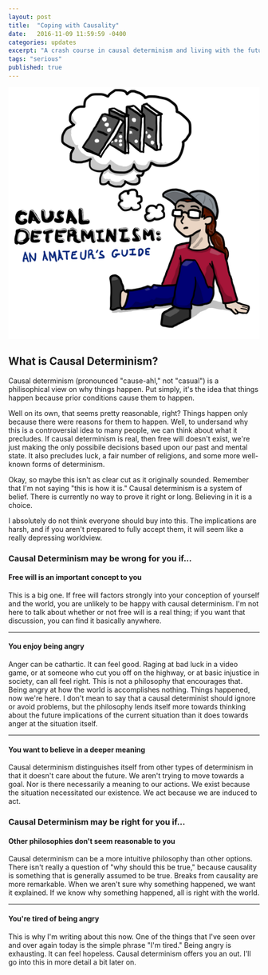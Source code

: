 ```yaml
---
layout: post
title:  "Coping with Causality"
date:   2016-11-09 11:59:59 -0400
categories: updates
excerpt: "A crash course in causal determinism and living with the future."
tags: "serious"
published: true
---
```


<img class="post" src="/resources/CDtitle.jpg">

<h2>What is Causal Determinism?</h2>

Causal determinism (pronounced "cause-ahl," not "casual") is a philisophical view on why things happen.  Put simply, it's the idea that things happen because prior conditions cause them to happen.

Well on its own, that seems pretty reasonable, right?  Things happen only because there were reasons for them to happen.  Well, to undersand why this is a controversial idea to many people, we can think about what it precludes.  If causal determinism is real, then free will doesn't exist, we're just making the only possibile decisions based upon our past and mental state. It also precludes luck, a fair number of religions, and some more well-known forms of determinism.

Okay, so maybe this isn't as clear cut as it originally sounded.  Remember that I'm not saying "this is how it is."  Causal determinism is a system of belief.  There is currently no way to prove it right or long.  Believing in it is a choice.

I absolutely do not think everyone should buy into this.  The implications are harsh, and if you aren't prepared to fully accept them, it will seem like a really depressing worldview.

<div class="subsection">
<h3>Causal Determinism may be wrong for you if...</h3>

<h4>Free will is an important concept to you</h4>

This is a big one.  If free will factors strongly into your conception of yourself and the world, you are unlikely to be happy with causal determinism.  I'm not here to talk about whether or not free will is a real thing; if you want that discussion, you can find it basically anywhere.
<hr>
<h4>You enjoy being angry</h4>

Anger can be cathartic.  It can feel good.  Raging at bad luck in a video game, or at someone who cut you off on the highway, or at basic injustice in society, can all feel right.  This is not a philosophy that encourages that.  Being angry at how the world is accomplishes nothing.  Things happened, now we're here. I don't mean to say that a causal determinist should ignore or avoid problems, but the philosophy lends itself more towards thinking about the future implications of the current situation than it does towards anger at the situation itself.
<hr>
<h4>You want to believe in a deeper meaning</h4>

Causal determinism distinguishes itself from other types of determinism in that it doesn't care about the future.  We aren't trying to move towards a goal.  Nor is there necessarily a meaning to our actions.  We exist because the situation necessitated our existence.  We act because we are induced to act.
</div>
<div class="subsection">
<h3>Causal Determinism may be right for you if...</h3>

<h4>Other philosophies don't seem reasonable to you</h4>

Causal determinism can be a more intuitive philosophy than other options.  There isn't really a question of "why should this be true," because causality is something that is generally assumed to be true.  Breaks from causality are more remarkable.  When we aren't sure why something happened, we want it explained.  If we know why something happened, all is right with the world.
<hr>
<h4>You're tired of being angry</h4>

This is why I'm writing about this now.  One of the things that I've seen over and over again today is the simple phrase "I'm tired."  Being angry is exhausting.  It can feel hopeless.  Causal determinism offers you an out.  I'll go into this in more detail a bit later on.
</div>